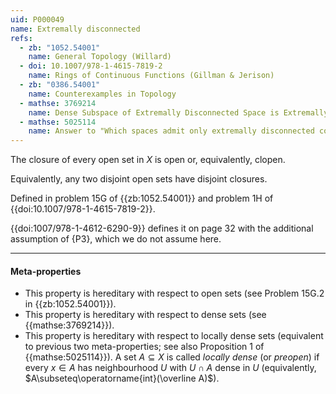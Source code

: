 ```yaml
---
uid: P000049
name: Extremally disconnected
refs:
  - zb: "1052.54001"
    name: General Topology (Willard)
  - doi: 10.1007/978-1-4615-7819-2
    name: Rings of Continuous Functions (Gillman & Jerison)
  - zb: "0386.54001"
    name: Counterexamples in Topology
  - mathse: 3769214
    name: Dense Subspace of Extremally Disconnected Space is Extremally Disconnected
  - mathse: 5025114
    name: Answer to "Which spaces admit only extremally disconnected compactifications?"
---
```


The closure of every open set in $X$ is open or, equivalently, clopen.

Equivalently, any two disjoint open sets have disjoint closures.

Defined in problem 15G of {{zb:1052.54001}} and problem 1H of {{doi:10.1007/978-1-4615-7819-2}}.

{{doi:1007/978-1-4612-6290-9}} defines it on page 32 with the additional assumption of {P3}, which we do not assume here.

----
#### Meta-properties

- This property is hereditary with respect to open sets (see Problem 15G.2 in {{zb:1052.54001}}).
- This property is hereditary with respect to dense sets (see {{mathse:3769214}}).
- This property is hereditary with respect to locally dense sets (equivalent to previous two meta-properties; see also Proposition 1 of {{mathse:5025114}}).
A set $A\subseteq X$ is called *locally dense* (or *preopen*) if every $x\in A$ has neighbourhood $U$ with $U\cap A$ dense in $U$ (equivalently, $A\subseteq\operatorname{int}(\overline A)$).
